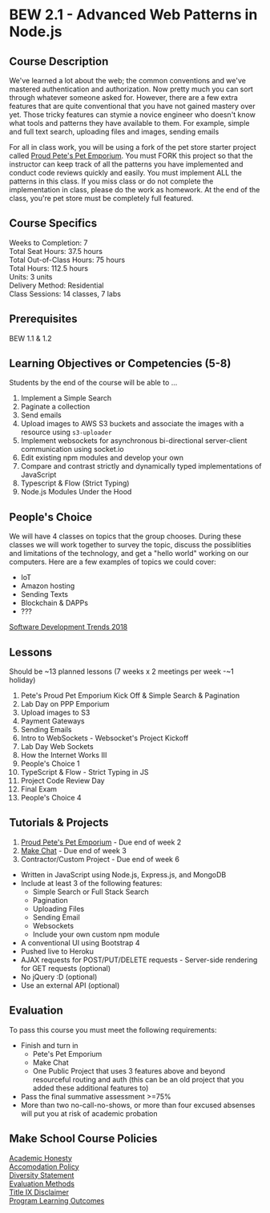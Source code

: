 # BEW 2.1 - Advanced Web Patterns in Node.js

## Course Description

We've learned a lot about the web; the common conventions and we've mastered authentication and authorization. Now pretty much you can sort through whatever someone asked for. However, there are a few extra features that are quite conventional that you have not gained mastery over yet. Those tricky features can stymie a novice engineer who doesn't know what tools and patterns they have available to them. For example, simple and full text search, uploading files and images, sending emails

For all in class work, you will be using a fork of the pet store starter project called [Proud Pete's Pet Emporium](https://github.com/Product-College-Labs/petes-pets). You must FORK this project so that the instructor can keep track of all the patterns you have implemented and conduct code reviews quickly and easily. You must implement ALL the patterns in this class. If you miss class or do not complete the implementation in class, please do the work as homework. At the end of the class, you're pet store must be completely full featured.

## Course Specifics

Weeks to Completion:  7 <br>
Total Seat Hours:  37.5 hours <br>
Total Out-of-Class Hours: 75 hours <br>
Total Hours: 112.5 hours <br>
Units:  3 units <br>
Delivery Method:  Residential <br>
Class Sessions:  14 classes, 7 labs

## Prerequisites

BEW 1.1 & 1.2

## Learning Objectives or Competencies (5-8)

Students by the end of the course will be able to ...

1. Implement a Simple Search
1. Paginate a collection
1. Send emails
1. Upload images to AWS S3 buckets and associate the images with a resource using `s3-uploader`
1. Implement websockets for asynchronous bi-directional server-client communication using socket.io
1. Edit existing npm modules and develop your own
1. Compare and contrast strictly and dynamically typed implementations of JavaScript
1. Typescript & Flow (Strict Typing)
1. Node.js Modules Under the Hood

## People's Choice

We will have 4 classes on topics that the group chooses. During these classes we will work together to survey the topic, discuss the possiblities and limitations of the technology, and get a "hello world" working on our computers. Here are a few examples of topics we could cover:

* IoT
* Amazon hosting
* Sending Texts
* Blockchain & DAPPs
* ???

[Software Development Trends 2018](https://stackify.com/software-development-trends-2018/)

## Lessons

Should be ~13 planned lessons (7 weeks x 2 meetings per week -~1 holiday)

1. Pete's Proud Pet Emporium Kick Off & Simple Search & Pagination
1. Lab Day on PPP Emporium
1. Upload images to S3
1. Payment Gateways
1. Sending Emails
1. Intro to WebSockets - Websocket's Project Kickoff
1. Lab Day Web Sockets
1. How the Internet Works III
1. People's Choice 1
1. TypeScript & Flow - Strict Typing in JS
1. Project Code Review Day
1. Final Exam
1. People's Choice 4

## Tutorials & Projects

1. [Proud Pete's Pet Emporium](https://www.makeschool.com/academy/track/pete-s-pet-emporium---advanced-web-recipes) - Due end of week 2
1. [Make Chat](https://www.makeschool.com/academy/track/make-chat) - Due end of week 3
1. Contractor/Custom Project - Due end of week 6
  - Written in JavaScript using Node.js, Express.js, and MongoDB
  - Include at least 3 of the following features:
    - Simple Search or Full Stack Search
    - Pagination
    - Uploading Files
    - Sending Email
    - Websockets
    - Include your own custom npm module
  - A conventional UI using Bootstrap 4
  - Pushed live to Heroku
  - AJAX requests for POST/PUT/DELETE requests - Server-side rendering for GET requests (optional)
  - No jQuery :D (optional)
  - Use an external API (optional)

## Evaluation

To pass this course you must meet the following requirements:

- Finish and turn in 
  - Pete's Pet Emporium
  - Make Chat
  - One Public Project that uses 3 features above and beyond resourceful routing and auth (this can be an old project that you added these additional features to)
- Pass the final summative assessment >=75%
- More than two no-call-no-shows, or more than four excused absenses will put you at risk of academic probation

## Make School Course Policies

[Academic Honesty](https://github.com/Product-College-Courses/Common-Syllabus-Sections/blob/master/Academic-Honesty-and-Plagiarism.md)<br>
[Accomodation Policy](https://github.com/Product-College-Courses/Common-Syllabus-Sections/blob/master/Accommodation-Policy.md)<br>
[Diversity Statement](https://github.com/Product-College-Courses/Common-Syllabus-Sections/blob/master/Diversity-Statement.md)<br>
[Evaluation Methods](https://github.com/Product-College-Courses/Common-Syllabus-Sections/blob/master/Evaluation-Methods.md)
<br>
[Title IX Disclaimer](https://github.com/Product-College-Courses/Common-Syllabus-Sections/blob/master/Evaluations-Title-X-Disclaimer.md)<br>
[Program Learning Outcomes](https://github.com/Product-College-Courses/Common-Syllabus-Sections/blob/master/Program-Learning-Outcomes.md)
